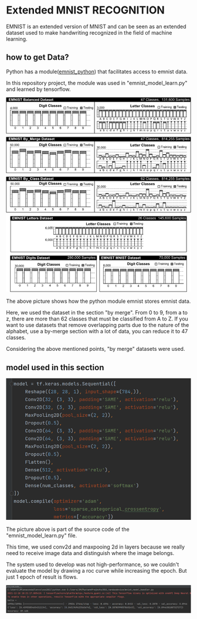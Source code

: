 # Extended MNIST RECOGNITION



EMNIST is an extended version of MNIST and can be seen as an extended dataset used to make handwriting recognized in the field of machine learning.



## how to get Data?



Python has a module([emnist_python](https://pypi.org/project/emnist/)) that facilitates access to emnist data.

In this repository project, the module was used in "emnist_model_learn.py" and learned by tensorflow.



![](https://github.com/loud11/oss2021_hand_as_device/blob/main/resource/emnist/emnist_breakdown.png)

The above picture shows how the python module emnist stores emnist data.

Here, we used the dataset in the section "by merge". From 0 to 9, from a to z, there are more than 62 classes that must be classified from A to Z. If you want to use datasets that remove overlapping parts due to the nature of the alphabet, use a by-merge section with a lot of data, you can reduce it to 47 classes.

Considering the above mentioned points, "by merge" datasets were used.



## model used in this section



![](https://github.com/loud11/oss2021_hand_as_device/blob/main/resource/emnist/emnist_model.png)

The picture above is part of the source code of the "emnist_model_learn.py" file.



This time, we used conv2d and maxpooing 2d in layers because we really need to receive image data and distinguish where the image belongs.



The system used to develop was not high-performance, so we couldn't evaluate the model by drawing a roc curve while increasing the epoch. But just 1 epoch of result is flows.



![](https://github.com/loud11/oss2021_hand_as_device/blob/main/resource/emnist/emnist_bymerge_result.png)

